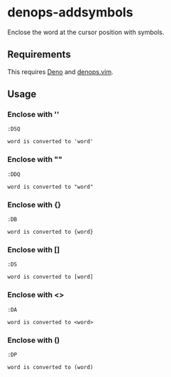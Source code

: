 # denops-addsymbols
Enclose the word at the cursor position with symbols.

## Requirements
This requires [Deno](https://deno.land) and [denops.vim](https://github.com/vim-denops/denops.vim).

## Usage
### Enclose with ''
```
:DSQ

word is converted to 'word'
```

### Enclose with ""
```
:DDQ

word is converted to "word"
```

### Enclose with {}
```
:DB

word is converted to {word}
```

### Enclose with [] 
```
:DS

word is converted to [word]
```

### Enclose with <>
```
:DA

word is converted to <word>
```

### Enclose with ()
```
:DP

word is converted to (word)
```
